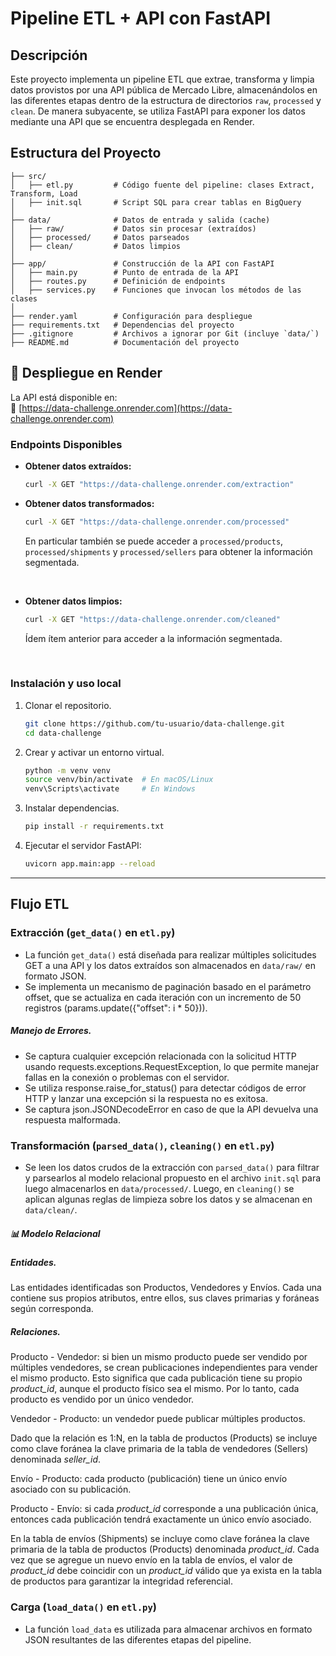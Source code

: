 
# Pipeline ETL + API con FastAPI 

## Descripción

Este proyecto implementa un pipeline ETL que extrae, transforma y limpia datos provistos por una API pública de Mercado Libre, almacenándolos en las diferentes etapas dentro de la estructura de directorios `raw`, `processed` y `clean`. De manera subyacente, se utiliza FastAPI para exponer los datos mediante una API que se encuentra desplegada en Render.

## Estructura del Proyecto

```
├── src/                
│   ├── etl.py         # Código fuente del pipeline: clases Extract, Transform, Load
│   ├── init.sql       # Script SQL para crear tablas en BigQuery
│
├── data/              # Datos de entrada y salida (cache)
│   ├── raw/           # Datos sin procesar (extraídos)
│   ├── processed/     # Datos parseados
│   ├── clean/         # Datos limpios
│
├── app/               # Construcción de la API con FastAPI
│   ├── main.py        # Punto de entrada de la API
│   ├── routes.py      # Definición de endpoints
│   ├── services.py    # Funciones que invocan los métodos de las clases
│
├── render.yaml        # Configuración para despliegue
├── requirements.txt   # Dependencias del proyecto
├── .gitignore         # Archivos a ignorar por Git (incluye `data/`)
├── README.md          # Documentación del proyecto
```


## 🔧 Despliegue en Render  

La API está disponible en:  
🔗 [https://data-challenge.onrender.com](https://data-challenge.onrender.com)  

### Endpoints Disponibles

- **Obtener datos extraídos:**
  ```sh
  curl -X GET "https://data-challenge.onrender.com/extraction"
  ```
- **Obtener datos transformados:**
  ```sh
  curl -X GET "https://data-challenge.onrender.com/processed"
  ```

    En particular también se puede acceder a `processed/products`, `processed/shipments` y `processed/sellers` para obtener la información segmentada.
<br>

- **Obtener datos limpios:**
  ```sh
  curl -X GET "https://data-challenge.onrender.com/cleaned"
  ```

  Ídem ítem anterior para acceder a la información segmentada.
<br>

### Instalación y uso local

1. Clonar el repositorio.
   ```sh
   git clone https://github.com/tu-usuario/data-challenge.git
   cd data-challenge
   ```
2. Crear y activar un entorno virtual.
   ```sh
   python -m venv venv
   source venv/bin/activate  # En macOS/Linux
   venv\Scripts\activate     # En Windows
   ```
3. Instalar dependencias.
   ```sh
   pip install -r requirements.txt
   ```

4. Ejecutar el servidor FastAPI:

    ```sh
    uvicorn app.main:app --reload
    ```

***
## Flujo ETL

### Extracción (`get_data()` en `etl.py`)

- La función `get_data()` está diseñada para realizar múltiples solicitudes GET a una API y los datos extraídos son almacenados en `data/raw/` en formato JSON. 
- Se implementa un mecanismo de paginación basado en el parámetro offset, que se actualiza en cada iteración con un incremento de 50 registros (params.update({"offset": i * 50})).

##### Manejo de Errores.
- Se captura cualquier excepción relacionada con la solicitud HTTP usando requests.exceptions.RequestException, lo que permite manejar fallas en la conexión o problemas con el servidor.
- Se utiliza response.raise_for_status() para detectar códigos de error HTTP y lanzar una excepción si la respuesta no es exitosa.
- Se captura json.JSONDecodeError en caso de que la API devuelva una respuesta malformada.
  
### Transformación (`parsed_data()`, `cleaning()` en `etl.py`)

- Se leen los datos crudos de la extracción con `parsed_data()` para filtrar y parsearlos al modelo relacional propuesto en el archivo `init.sql` para luego almacenarlos en `data/processed/`. Luego, en `cleaning()` se aplican algunas reglas de limpieza sobre los datos y se almacenan en `data/clean/`.

##### 📊 Modelo Relacional
##### Entidades.
Las entidades identificadas son Productos, Vendedores y Envíos. Cada una contiene sus propios atributos, entre ellos, sus claves primarias y foráneas según corresponda.
##### Relaciones.
Producto - Vendedor: si bien un mismo producto puede ser vendido por múltiples vendedores, se crean publicaciones independientes para vender el mismo producto. Esto significa que cada publicación tiene su propio *product_id*, aunque el producto físico sea el mismo. Por lo tanto, cada producto es vendido por un único vendedor. 

Vendedor - Producto: un vendedor puede publicar múltiples productos.

Dado que la relación es 1:N, en la tabla de productos (Products) se incluye como clave foránea la clave primaria de la tabla de vendedores (Sellers) denominada *seller_id*.  

Envío - Producto: cada producto (publicación) tiene un único envío asociado con su publicación. 

Producto - Envío: si cada *product_id* corresponde a una publicación única, entonces cada publicación tendrá exactamente un único envío asociado.

En la tabla de envíos (Shipments) se incluye como clave foránea la clave primaria de la tabla de productos (Products) denominada *product_id*. Cada vez que se agregue un nuevo envío en la tabla de envíos, el valor de *product_id* debe coincidir con un *product_id* válido que ya exista en la tabla de productos para  garantizar la integridad referencial.

### Carga (`load_data()` en `etl.py`)

- La función `load_data` es utilizada para almacenar archivos en formato JSON resultantes de las diferentes etapas del pipeline. 

